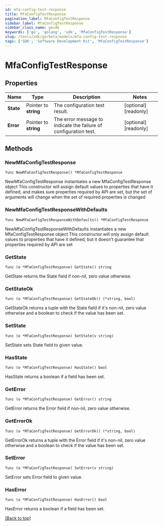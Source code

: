 ```yaml
---
id: mfa-config-test-response
title: MfaConfigTestResponse
pagination_label: MfaConfigTestResponse
sidebar_label: MfaConfigTestResponse
sidebar_class_name: gosdk
keywords: ['go', 'golang', 'sdk', 'MfaConfigTestResponse'] 
slug: /tools/sdk/go/beta/models/mfa-config-test-response
tags: ['SDK', 'Software Development Kit', 'MfaConfigTestResponse']
---
```


# MfaConfigTestResponse

## Properties

Name | Type | Description | Notes
------------ | ------------- | ------------- | -------------
**State** |  Pointer to **string** | The configuration test result. | [optional] [readonly] 
**Error** |  Pointer to **string** | The error message to indicate the failure of configuration test. | [optional] [readonly] 

## Methods

### NewMfaConfigTestResponse

`func NewMfaConfigTestResponse() *MfaConfigTestResponse`

NewMfaConfigTestResponse instantiates a new MfaConfigTestResponse object
This constructor will assign default values to properties that have it defined,
and makes sure properties required by API are set, but the set of arguments
will change when the set of required properties is changed

### NewMfaConfigTestResponseWithDefaults

`func NewMfaConfigTestResponseWithDefaults() *MfaConfigTestResponse`

NewMfaConfigTestResponseWithDefaults instantiates a new MfaConfigTestResponse object
This constructor will only assign default values to properties that have it defined,
but it doesn't guarantee that properties required by API are set

### GetState

`func (o *MfaConfigTestResponse) GetState() string`

GetState returns the State field if non-nil, zero value otherwise.

### GetStateOk

`func (o *MfaConfigTestResponse) GetStateOk() (*string, bool)`

GetStateOk returns a tuple with the State field if it's non-nil, zero value otherwise
and a boolean to check if the value has been set.

### SetState

`func (o *MfaConfigTestResponse) SetState(v string)`

SetState sets State field to given value.

### HasState

`func (o *MfaConfigTestResponse) HasState() bool`

HasState returns a boolean if a field has been set.

### GetError

`func (o *MfaConfigTestResponse) GetError() string`

GetError returns the Error field if non-nil, zero value otherwise.

### GetErrorOk

`func (o *MfaConfigTestResponse) GetErrorOk() (*string, bool)`

GetErrorOk returns a tuple with the Error field if it's non-nil, zero value otherwise
and a boolean to check if the value has been set.

### SetError

`func (o *MfaConfigTestResponse) SetError(v string)`

SetError sets Error field to given value.

### HasError

`func (o *MfaConfigTestResponse) HasError() bool`

HasError returns a boolean if a field has been set.


[[Back to top]](#) 


